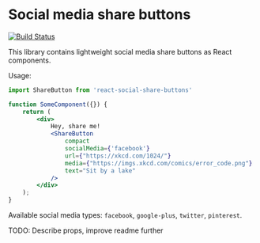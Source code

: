 # Social media share buttons

[![Build Status](https://travis-ci.org/tfiechowski/react-social-share-buttons.svg?branch=master)](https://travis-ci.org/tfiechowski/react-social-share-buttons)

This library contains lightweight social media share buttons as React
components.

Usage:

```jsx
import ShareButton from 'react-social-share-buttons'

function SomeComponent({}) {
    return (
        <div>
            Hey, share me!
            <ShareButton
                compact
                socialMedia={'facebook'}
                url={"https://xkcd.com/1024/"}
                media={"https://imgs.xkcd.com/comics/error_code.png"}
                text="Sit by a lake"
            />
        </div>
    );
}
```

Available social media types: `facebook`, `google-plus`, `twitter`, `pinterest`.

TODO: Describe props, improve readme further
